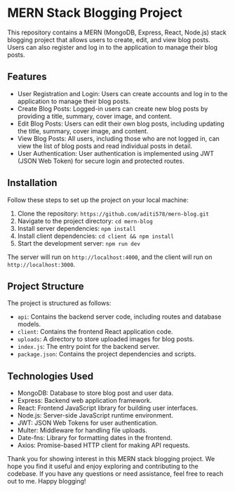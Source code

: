 # MERN Stack Blogging Project

This repository contains a MERN (MongoDB, Express, React, Node.js) stack blogging project that allows users to create, edit, and view blog posts. Users can also register and log in to the application to manage their blog posts.

## Features

- User Registration and Login: Users can create accounts and log in to the application to manage their blog posts.
- Create Blog Posts: Logged-in users can create new blog posts by providing a title, summary, cover image, and content.
- Edit Blog Posts: Users can edit their own blog posts, including updating the title, summary, cover image, and content.
- View Blog Posts: All users, including those who are not logged in, can view the list of blog posts and read individual posts in detail.
- User Authentication: User authentication is implemented using JWT (JSON Web Token) for secure login and protected routes.

## Installation

Follow these steps to set up the project on your local machine:

1. Clone the repository: `https://github.com/aditi578/mern-blog.git`
2. Navigate to the project directory: `cd mern-blog`
3. Install server dependencies: `npm install`
4. Install client dependencies: `cd client && npm install`
5. Start the development server: `npm run dev`

The server will run on `http://localhost:4000`, and the client will run on `http://localhost:3000`.

## Project Structure

The project is structured as follows:

- `api`: Contains the backend server code, including routes and database models.
- `client`: Contains the frontend React application code.
- `uploads`: A directory to store uploaded images for blog posts.
- `index.js`: The entry point for the backend server.
- `package.json`: Contains the project dependencies and scripts.

## Technologies Used

- MongoDB: Database to store blog post and user data.
- Express: Backend web application framework.
- React: Frontend JavaScript library for building user interfaces.
- Node.js: Server-side JavaScript runtime environment.
- JWT: JSON Web Tokens for user authentication.
- Multer: Middleware for handling file uploads.
- Date-fns: Library for formatting dates in the frontend.
- Axios: Promise-based HTTP client for making API requests.


Thank you for showing interest in this MERN stack blogging project. We hope you find it useful and enjoy exploring and contributing to the codebase. If you have any questions or need assistance, feel free to reach out to me. Happy blogging!
